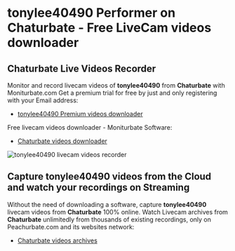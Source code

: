 # tonylee40490 Performer on Chaturbate - Free LiveCam videos downloader

## Chaturbate Live Videos Recorder

Monitor and record livecam videos of **tonylee40490** from **Chaturbate** with Moniturbate.com
Get a premium trial for free by just and only registering with your Email address:
* [tonylee40490 Premium videos downloader](https://moniturbate.com/request-demo-licence-key.html)

Free livecam videos downloader - Moniturbate Software:
* [Chaturbate videos downloader](https://moniturbate.com/moniturbate-download-software.html)

![tonylee40490 livecam videos recorder](https://peachurnet.com/templates/moniturbate-software.png)


## Capture tonylee40490 videos from the Cloud and watch your recordings on Streaming

Without the need of downloading a software, capture **tonylee40490** livecam videos from **Chaturbate** 100% online.
Watch Livecam archives from **Chaturbate** unlimitedly from thousands of existing recordings, only on Peachurbate.com and its websites network:
* [Chaturbate videos archives](https://peachurnet.com/)